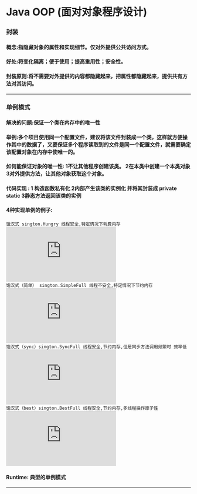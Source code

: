 # Java OOP (面对对象程序设计)
### 封装 
#### 概念:指隐藏对象的属性和实现细节。仅对外提供公共访问方式。
#### 好处:将变化隔离；便于使用；提高重用性；安全性。 
#### 封装原则:将不需要对外提供的内容都隐藏起来，把属性都隐藏起来，提供共有方法对其访问。
------
### 单例模式
#### 解决的问题:保证一个类在内存中的唯一性
#### 举例:多个项目使用同一个配置文件，建议将该文件封装成一个类，这样就方便操作其中的数据了，又要保证多个程序读取到的文件是同一个配置文件，就需要确定该配置对象在内存中使唯一的。
#### 如何能保证对象的唯一性: 1不让其他程序创建该类。 2在本类中创建一个本类对象 3对外提供方法，让其他对象获取这个对象。
#### 代码实现 : 1 构造函数私有化 2内部产生该类的实例化 并将其封装成 private static 3静态方法返回该类的实例
#### 4种实现单例的例子:
`饿汉式 sington.Hungry 线程安全,特定情况下耗费内存`
![实现代码](https://github.com/Qoiuy/Let-s-learn-Java/blob/master/Java_OOP/src/main/java/sington/Hungry.java)
</br>`饱汉式（简单） sington.SimpleFull 线程不安全,特定情况下节约内存`
![实现代码](https://github.com/Qoiuy/Let-s-learn-Java/blob/master/Java_OOP/src/main/java/sington/SimpleFull.java)
</br>`饱汉式（sync）sington.SyncFull 线程安全,节约内存,但是同步方法调用频繁时 效率低`
![实现代码](https://github.com/Qoiuy/Let-s-learn-Java/blob/master/Java_OOP/src/main/java/sington/SyncFull.java)
</br>`饱汉式（best）sington.BestFull 线程安全,节约内存,多线程操作原子性`
![实现代码](https://github.com/Qoiuy/Let-s-learn-Java/blob/master/Java_OOP/src/main/java/sington/BestFull.java)
#### Runtime: 典型的单例模式 
------

